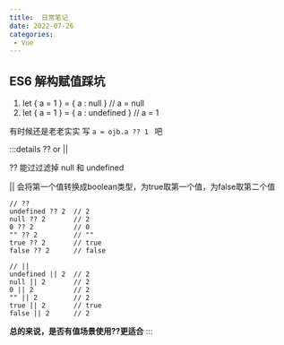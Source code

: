 ```yaml
---
title:  日常笔记
date: 2022-07-26
categories: 
 - Vue
---
```

<Boxx type='tip' />

## ES6 解构赋值踩坑

1. let { a = 1 }  = {  a : null  }        //   a = null
2. let { a = 1 }  = {  a : undefined  }   //   a = 1

有时候还是老老实实 写  ```a = ojb.a ?? 1 ``` 吧

:::details ?? or ||

?? 能过过滤掉 null 和 undefined 

|| 会将第一个值转换成boolean类型，为true取第一个值，为false取第二个值

```
// ??
undefined ?? 2	// 2
null ?? 2		// 2
0 ?? 2			// 0
"" ?? 2			// ""
true ?? 2		// true
false ?? 2		// false

// ||
undefined || 2	// 2
null || 2		// 2
0 || 2			// 2
"" || 2			// 2
true || 2		// true
false || 2		// 2
```

**总的来说，是否有值场景使用??更适合**
:::